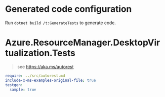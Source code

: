# Generated code configuration

Run `dotnet build /t:GenerateTests` to generate code.

# Azure.ResourceManager.DesktopVirtualization.Tests

> see https://aka.ms/autorest
``` yaml
require: ../src/autorest.md
include-x-ms-examples-original-file: true
testgen:
  sample: true
```
